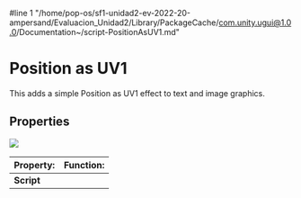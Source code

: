 #line 1 "/home/pop-os/sf1-unidad2-ev-2022-20-ampersand/Evaluacion_Unidad2/Library/PackageCache/com.unity.ugui@1.0.0/Documentation~/script-PositionAsUV1.md"
# Position as UV1

This adds a simple Position as UV1 effect to text and image graphics.

## Properties

![](images/UI_PositionAsUV1Inspector.png)

|**Property:** |**Function:** |
|:---|:---|
|**Script** |  |
